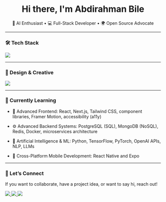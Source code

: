 <h1 align="center">Hi there, I'm Abdirahman Bile</h1>

<p align="center">
🚀 AI Enthusiast • 💻 Full-Stack Developer • 🌍 Open Source Advocate<br />

---

### 🛠️ Tech Stack

<p align="left">
  <img src="https://skillicons.dev/icons?i=html,css,js,ts,react,nodejs,tailwind,nextjs,wordpress,git,github,vscode,linux,bash,firebase,python,mongodb,postgres,postman,docker,vercel,netlify"/>
</p>

---

### 🎨 Design & Creative

<p align="left">
  <img src="https://skillicons.dev/icons?i=figma,ps,ai,pr" />
</p>

---

### 🧠 Currently Learning

- <p>🎨 Advanced Frontend: React, Next.js, Tailwind CSS, component libraries, Framer Motion, accessibility (a11y)</p>
- <p>⚙️ Advanced Backend Systems: PostgreSQL (SQL), MongoDB (NoSQL), Redis, Docker, microservices architecture</p>
- <p>🧠 Artificial Intelligence & ML: Python, TensorFlow, PyTorch, OpenAI APIs, NLP, LLMs</p>
- <p>📱 Cross-Platform Mobile Development: React Native and Expo</p>

---

### 🤝 Let’s Connect

If you want to collaborate, have a project idea, or want to say hi, reach out!

<p align="left"> <a href="www.linkedin.com/in/abdirahman-bile-246718206" target="_blank"> <img src="https://img.shields.io/badge/LinkedIn-0A66C2?style=for-the-badge&logo=linkedin&logoColor=white" /> </a> 
                  <a href="mailto:bileyassein@outlook.com" target="_blank"> <img src="https://img.shields.io/badge/Email-D14836?style=for-the-badge&logo=gmail&logoColor=white" /> </a> 
                    <a href="https://twitter.com/bileyassein" target="_blank"> <img src="https://img.shields.io/badge/Twitter-1DA1F2?style=for-the-badge&logo=twitter&logoColor=white" /> </a> </p>
